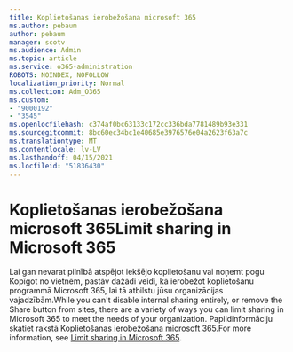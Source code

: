 ```yaml
---
title: Koplietošanas ierobežošana microsoft 365
ms.author: pebaum
author: pebaum
manager: scotv
ms.audience: Admin
ms.topic: article
ms.service: o365-administration
ROBOTS: NOINDEX, NOFOLLOW
localization_priority: Normal
ms.collection: Adm_O365
ms.custom:
- "9000192"
- "3545"
ms.openlocfilehash: c374af0bc63133c172cc336bda7781489b93e331
ms.sourcegitcommit: 8bc60ec34bc1e40685e3976576e04a2623f63a7c
ms.translationtype: MT
ms.contentlocale: lv-LV
ms.lasthandoff: 04/15/2021
ms.locfileid: "51836430"
---
```

# <a name="limit-sharing-in-microsoft-365"></a><span data-ttu-id="d566a-102">Koplietošanas ierobežošana microsoft 365</span><span class="sxs-lookup"><span data-stu-id="d566a-102">Limit sharing in Microsoft 365</span></span>

<span data-ttu-id="d566a-103">Lai gan nevarat pilnībā atspējot iekšējo koplietošanu vai noņemt pogu Kopīgot no vietnēm, pastāv dažādi veidi, kā ierobežot koplietošanu programmā Microsoft 365, lai tā atbilstu jūsu organizācijas vajadzībām.</span><span class="sxs-lookup"><span data-stu-id="d566a-103">While you can't disable internal sharing entirely, or remove the Share button from sites, there are a variety of ways you can limit sharing in Microsoft 365 to meet the needs of your organization.</span></span> <span data-ttu-id="d566a-104">Papildinformāciju skatiet rakstā [Koplietošanas ierobežošana microsoft 365.](https://docs.microsoft.com/Office365/Enterprise/microsoft-365-limit-sharing)</span><span class="sxs-lookup"><span data-stu-id="d566a-104">For more information, see [Limit sharing in Microsoft 365](https://docs.microsoft.com/Office365/Enterprise/microsoft-365-limit-sharing).</span></span>
